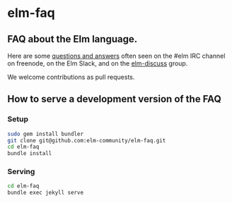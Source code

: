 # elm-faq
## FAQ about the Elm language.

Here are some [questions and answers](http://elm-community.github.io/elm-faq/) often seen on the #elm IRC channel on freenode,
on the Elm Slack,
and on the [elm-discuss](https://groups.google.com/forum/#!forum/elm-discuss) group.

We welcome contributions as pull requests.

## How to serve a development version of the FAQ

### Setup

```bash
sudo gem install bundler
git clone git@github.com:elm-community/elm-faq.git
cd elm-faq
bundle install
```

### Serving

```bash
cd elm-faq
bundle exec jekyll serve
```
